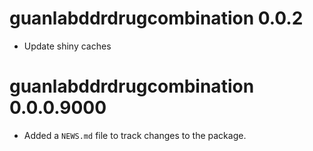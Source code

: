 # guanlabddrdrugcombination 0.0.2

* Update shiny caches

# guanlabddrdrugcombination 0.0.0.9000

* Added a `NEWS.md` file to track changes to the package.
